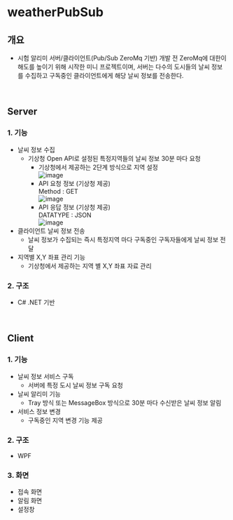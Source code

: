 # weatherPubSub

## 개요
  - 시험 알리미 서버/클라이언트(Pub/Sub ZeroMq 기반) 개발 전 ZeroMq에 대한이해도를 높이기 위해 시작한 미니 프로젝트이며,
    서버는 다수의 도시들의 날씨 정보를 수집하고 구독중인 클라이언트에게 해당 날씨 정보를 전송한다.
  
</br>
 
 
## Server 
### 1.  기능 
  - 날씨 정보 수집 
    - 기상청 Open API로 설정된 특정지역들의 날씨 정보 30분 마다 요청 
      - 기상청에서 제공하는 2단계 방식으로 지역 설정</br>
        ![image](https://user-images.githubusercontent.com/37799491/233822351-77c47732-325f-4c01-97e7-6c437cae99b9.png)
      - API 요청 정보 (기상청 제공)</br>
        Method : GET </br>
        ![image](https://user-images.githubusercontent.com/37799491/233821777-a6459874-aca0-41c2-ada7-60146e02c107.png)
      - API 응답 정보 (기상청 제공)</br>
        DATATYPE : JSON </br>
        ![image](https://user-images.githubusercontent.com/37799491/233821936-34f97f5e-3216-493e-94ef-95a07971a841.png)
  - 클라이언트 날씨 정보 전송
    - 날씨 정보가 수집되는 즉시 특정지역 마다 구독중인 구독자들에게 날씨 정보 전달  
  - 지역별 X,Y 좌표 관리 기능 
    - 기상청에서 제공하는 지역 별 X,Y 좌표 자료 관리
### 2. 구조 
  - C# .NET 기반 
  
</br>

## Client
### 1. 기능
  - 날씨 정보 서비스 구독
    - 서버에 특정 도시 날씨 정보 구독 요청
  - 날씨 알리미 기능 
    - Tray 방식 또는 MessageBox 방식으로 30분 마다 수신받은 날씨 정보 알림
  - 서비스 정보 변경
    - 구독중인 지역 변경 기능 제공 
### 2. 구조
  - WPF 
  
### 3. 화면 
  - 접속 화면 
  - 알림 화면
  - 설정창 

